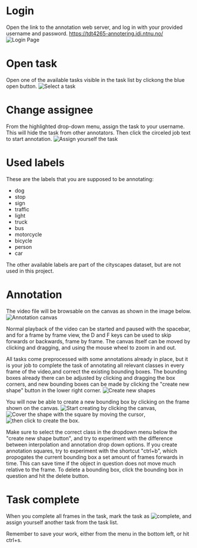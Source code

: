 # Login
Open the link to the annotation web server, and log in with your provided username and password.
https://tdt4265-annotering.idi.ntnu.no/
![Login Page](./walkthrough_images/login_edit.png)

# Open task
Open one of the available tasks visible in the task list by clickong the blue open button.
![Select a task](./walkthrough_images/tasks_edit.png)

# Change assignee
From the highlighted drop-down menu, assign the task to your username. This will hide the task from other annotators. Then click the circeled job text to start annotation.
![Assign yourself the task](./walkthrough_images/task_assignee_edit.png)

# Used labels
These are the labels that you are supposed to be annotating: 

* dog 
* stop 
* sign 
* traffic 
* light 
* truck 
* bus
* motorcycle 
* bicycle 
* person 
* car

The other available labels are part of the cityscapes dataset, but are not used in this project.

# Annotation

The video file will be browsable on the canvas as shown in the image below. ![Annotation canvas](./walkthrough_images/canvas.png)

Normal playback of the video can be started and paused with the spacebar, and for a frame by frame view, the D and F keys can be used to skip forwards or backwards, frame by frame. The canvas itself can be moved by clicking and dragging, and using the mouse wheel to zoom in and out.

All tasks come preprocessed with some annotations already in place, but it is your job to complete the task of annotating all relevant classes in every frame of the video,and correct the existing bounding boxes. The bounding boxes already there can be adjusted by clicking and dragging the box corners, and new bounding boxes can be made by clicking the "create new shape" button in the lower right corner. ![Create new shapes](./walkthrough_images/create_shape.png) 

You will now be able to create a new bounding box by clicking on the frame shown on the canvas. ![Start creating by clicking the canvas](./walkthrough_images/canvas_shape_part1.png), ![Cover the shape with the square by moving the cursor](./walkthrough_images/canvas_shape_part2.png), ![then click to create the box](./walkthrough_images/canvas_shape_part3.png).

Make sure to select the correct class in the dropdown menu below the "create new shape button", 
and try to experiment with the difference between interpolation and annotation drop down options. 
If you create annotation squares, try to experiment with the shortcut "ctrl+b", which propogates the current bounding box a set amount of frames forwards in time. This can save time if the object in question does not move much relative to the frame. To delete a bounding box, click the bounding box in question and hit the delete button.


# Task complete
When you complete all frames in the task, mark the task as ![complete](./walkthrough_images/canvas_completed.png), and assign yourself another task from the task list. 

Remember to save your work, either from the menu in the bottom left, or hit ctrl+s.

